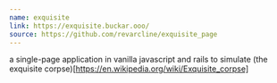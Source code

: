 ```yaml
---
name: exquisite
link: https://exquisite.buckar.ooo/
source: https://github.com/revarcline/exquisite_page
---
```

a single-page application in vanilla javascript and rails to simulate (the exquisite corpse)[https://en.wikipedia.org/wiki/Exquisite_corpse]
